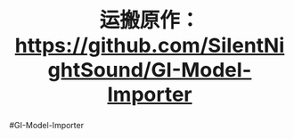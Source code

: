 #     <center><h1 style="font-size: 36px;">运搬原作：https://github.com/SilentNightSound/GI-Model-Importer</h1></center>    



#GI-Model-Importer
